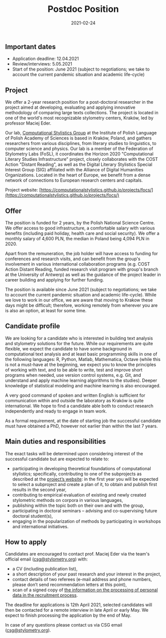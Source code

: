 ﻿---
layout: post
title: "Postdoc Position"
date: 2021-02-24
description: "Postdoc Position: Large-Scale Text Analysis and Methodological Foundations of Computational Stylistics"
---


## Important  dates

- Application deadline: 12.04.2021
- Review/interviews: 5.05.2021
- Start of the position: June 2021 (subject to negotiations; we take to account the current pandemic situation and academic life-cycle)

## Project

We offer a 2-year research position for a post-doctoral researcher in the project aimed at developing, evaluating and applying innovative methodology of comparing large texts collections. The project is located in one of the world's most recognizable stylometry centers, Kraków, led by professor Maciej Eder. 

Our lab, [Computational Stylistics Group](https://computationalstylistics.github.io/) at the Institute of Polish Language of Polish Academy of Sciences is based in Kraków, Poland, and gathers researchers from various disciplines, from literary studies to linguistics, to computer science and physics. Our lab is a member of the Federation of Stylometry Labs (FoSL), it coordinates the Horizon 2020 "Computational Literary Studies Infrastructure" project, closely collaborates with the COST Action "Distant Reading", as well as the Digital Literary Stylistics Special Interest Group (SIG) affiliated with the Alliance of Digital Humanities Organizations. Located in the heart of Europe, we benefit from a dense network of connections to European research centers and capitals. 

Project website: [https://computationalstylistics.github.io/projects/focs/](https://computationalstylistics.github.io/projects/focs/)



## Offer

The position is funded for 2 years, by the Polish National Science Centre. We offer access to good infrastructure, a comfortable salary with various benefits (including paid holiday, health care and social security). We offer a monthly salary of 4,600 PLN, the median in Poland being 4,094 PLN in 2020.

Apart from the remuneration, the job holder will have access to funding for conferences and research visits, and can benefit from the group's involvement in various international collaboration programs (e.g. COST Action Distant Reading, funded research visit program with group's branch at the University of Antwerp) as well as the guidance of the project leader in career building and applying for further funding.

The position is available since June 2021 (subject to negotiations; we take to account the current pandemic situation and academic life-cycle). While we love to work in our office, we are aware that moving to Krakow these days might be difficult; therefore, working remotely from wherever you are is also an option, at least for some time.



## Candidate profile

We are looking for a candidate who is interested in building text analysis and stylometry solutions for the future. While our requirements are quite flexible, we expect the candidate to have some background in computational text analysis and at least basic programming skills in one of the following languages: R, Python, Matlab, Mathematica, Octave (while this is not a must-have at the beginning, we expect you to know the principles of working with text, and to be able to write, test and improve short programs when needed, use version control systems, e.g. Git, and understand and apply machine learning algorithms to the studies). Deeper knowledge of statistical modeling and machine learning is also encouraged.

A very good command of spoken and written English is sufficient for communication within and outside the laboratory as Kraków is quite international. We hope to find a candidate able both to conduct research independently and ready to engage in team work.

As a formal requirement, at the date of starting job the successful candidate must have obtained a PhD, however not earlier than within the last 7 years.





## Main duties and responsibilities

The exact tasks will be determined upon considering interest of the successful candidate but are expected to relate to:

* participating in developing theoretical foundations of computational stylistics; specifically, contributing to one of the subprojects as described at the [project’s website](https://computationalstylistics.github.io/projects/focs/): in the first year you will be expected to select a subproject and create a plan of it, to obtain and publish first results in the second year,
* contributing to empirical evaluation of existing and newly created stylometric methods on corpora in various languages,
* publishing within the topic both on their own and with the group,
* participating in doctoral seminars – advising and co-supervising future doctoral student(s),
* engaging in the popularization of methods by participating in workshops and international initiatives.






## How to apply

Candidates are encouraged to contact prof. Maciej Eder via the team's official email (csg@stylometry.org) with:
* a CV (including publication list), 
* a short description of your past research and your interest in the project,
* contact details of two referees (e-mail address and phone numbers, please don’t send recommendation letters at this point),
* scan of a signed copy of [the information on the processing of personal data in the recruitment process](https://ijp.pan.pl/wp-content/uploads/2019/03/IJPPAN_Recruitment_RODO_EN.pdf).

The deadline for applications is 12th April 2021, selected candidates will then be contacted for a remote interview in late April or early May. We expect to finish processing the application by the end of May.
 
In case of any questions please contact us via CSG email (csg@stylometry.org).

